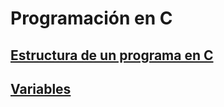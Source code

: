 # Programación en C

## [Estructura de un programa en C](./sections/01-C.md)

## [Variables](./sections/02-Variables.md)
